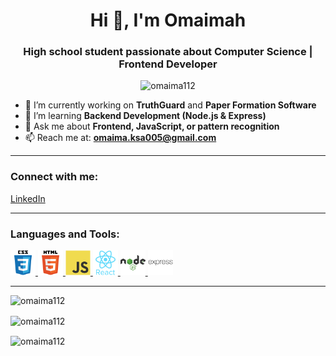 <h1 align="center">Hi 👋, I'm Omaimah</h1>
<h3 align="center">High school student passionate about Computer Science | Frontend Developer</h3>

<p align="center">
  <img src="https://komarev.com/ghpvc/?username=omaima112&label=Profile%20views&color=0e75b6&style=flat" alt="omaima112" />
</p>

- 🔭 I’m currently working on **TruthGuard** and **Paper Formation Software**
- 🌱 I’m learning **Backend Development (Node.js & Express)**
- 💬 Ask me about **Frontend, JavaScript, or pattern recognition**
- 📫 Reach me at: **omaima.ksa005@gmail.com**

---

<h3 align="left">Connect with me:</h3>
<p align="left">
  <a href="https://www.linkedin.com/in/omaimah-mushtaq-a1b185379" target="_blank">LinkedIn</a>
</p>

---

<h3 align="left">Languages and Tools:</h3>
<p align="left">
  <a href="https://www.w3schools.com/css/" target="_blank" rel="noreferrer">
    <img src="https://raw.githubusercontent.com/devicons/devicon/master/icons/css3/css3-original-wordmark.svg" alt="CSS3" width="40" height="40"/>
  </a>
  <a href="https://www.w3schools.com/html/" target="_blank" rel="noreferrer">
    <img src="https://raw.githubusercontent.com/devicons/devicon/master/icons/html5/html5-original-wordmark.svg" alt="HTML5" width="40" height="40"/>
  </a>
  <a href="https://developer.mozilla.org/en-US/docs/Web/JavaScript" target="_blank" rel="noreferrer">
    <img src="https://raw.githubusercontent.com/devicons/devicon/master/icons/javascript/javascript-original.svg" alt="JavaScript" width="40" height="40"/>
  </a>
  <a href="https://reactjs.org/" target="_blank" rel="noreferrer">
    <img src="https://raw.githubusercontent.com/devicons/devicon/master/icons/react/react-original-wordmark.svg" alt="React" width="40" height="40"/>
  </a>
  <a href="https://nodejs.org/" target="_blank" rel="noreferrer">
    <img src="https://raw.githubusercontent.com/devicons/devicon/master/icons/nodejs/nodejs-original-wordmark.svg" alt="Node.js" width="40" height="40"/>
  </a>
  <a href="https://expressjs.com" target="_blank" rel="noreferrer">
    <img src="https://raw.githubusercontent.com/devicons/devicon/master/icons/express/express-original-wordmark.svg" alt="Express" width="40" height="40"/>
  </a>
</p>

---

<p>
  <img align="left" src="https://github-readme-stats.vercel.app/api/top-langs?username=omaima112&show_icons=true&locale=en&layout=compact" alt="omaima112" />
</p>
<br>

<p>
  <img align="center" src="https://github-readme-stats.vercel.app/api?username=omaima112&show_icons=true&locale=en" alt="omaima112" />
</p>

<p>
  <img align="center" src="https://github-readme-streak-stats.herokuapp.com/?user=omaima112&" alt="omaima112" />
</p>

